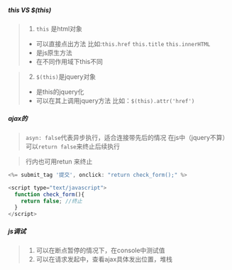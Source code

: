 ##### this VS $(this)
> 1. `this` 是html对象
> * 可以直接点出方法 比如:`this.href` `this.title` `this.innerHTML`
> * 是js原生方法
> * 在不同作用域下this不同

> 2. `$(this)`是jquery对象
> * 是this的jquery化
> * 可以在其上调用jquery方法 比如：`$(this).attr('href')`

##### ajax的
> `asyn: false`代表异步执行，适合连接带先后的情况
> 在js中（jquery不算）可以`return false`来终止后续执行

> 行内也可用retun 来终止
```js
<%= submit_tag '提交', onclick: "return check_form();" %>

<script type="text/javascript">
  function check_form(){
    return false; //终止
  }
</script>
```

##### js调试
> 1. 可以在断点暂停的情况下，在console中测试值
> 2. 可以在请求发起中，查看ajax具体发出位置，堆栈